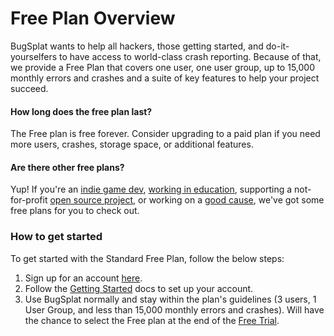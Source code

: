 # Free Plan Overview

BugSplat wants to help all hackers, those getting started, and do-it-yourselfers to have access to world-class crash reporting. Because of that, we provide a Free Plan that covers one user, one user group, up to 15,000 monthly errors and crashes and a suite of key features to help your project succeed.

#### How long does the free plan last?

The Free plan is free forever. Consider upgrading to a paid plan if you need more users, crashes, storage space, or additional features.

#### Are there other free plans?

Yup! If you're an [indie game dev](free-accounts-for-indie-game-development.md), [working in education](bugsplat-free-accounts-for-students-and-teachers.md), supporting a not-for-profit [open source project](bugsplat-free-accounts-for-not-for-profit-open-source-projects.md), or working on a [good cause](good-causes.md), we've got some free plans for you to check out.

### How to get started

To get started with the Standard Free Plan, follow the below steps:

1. Sign up for an account [here](https://app.bugsplat.com/v2/sign-up).
2. Follow the [Getting Started](../../../introduction/getting-started/) docs to set up your account.
3. Use BugSplat normally and stay within the plan's guidelines (3 users,  1 User Group, and less than 15,000 monthly errors and crashes).  Will have the chance to select the Free plan at the end of the [Free Trial](../free-trial.md).
